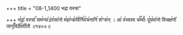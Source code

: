 +++
title = "08-1_1400 भद्रा वस्त्रा"

+++
भ꣣द्रा꣡ वस्त्रा꣢꣯ सम꣣न्या꣢३꣱व꣡सा꣢नो म꣣हा꣢न्क꣣वि꣢र्नि꣣व꣡च꣢नानि꣣ श꣡ꣳस꣢न् । आ꣡ व꣢च्यस्व च꣣꣬म्वोः꣢꣯ पू꣣य꣡मा꣢नो विचक्ष꣣णो꣡ जागृ꣢꣯विर्दे꣣व꣡वी꣢तौ ॥१४००॥